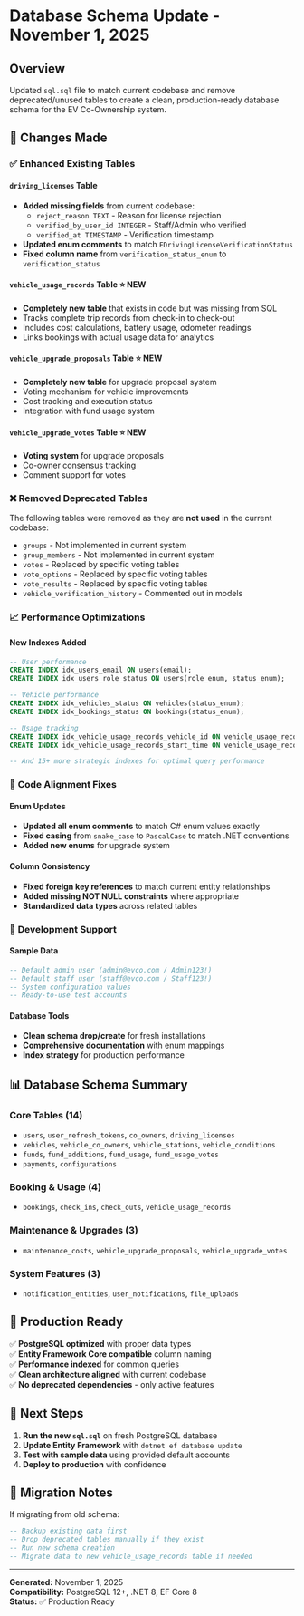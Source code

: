 # Database Schema Update - November 1, 2025

## Overview
Updated `sql.sql` file to match current codebase and remove deprecated/unused tables to create a clean, production-ready database schema for the EV Co-Ownership system.

## 🔄 Changes Made

### ✅ **Enhanced Existing Tables**

#### `driving_licenses` Table
- **Added missing fields** from current codebase:
  - `reject_reason TEXT` - Reason for license rejection
  - `verified_by_user_id INTEGER` - Staff/Admin who verified
  - `verified_at TIMESTAMP` - Verification timestamp
- **Updated enum comments** to match `EDrivingLicenseVerificationStatus`
- **Fixed column name** from `verification_status_enum` to `verification_status`

#### `vehicle_usage_records` Table ⭐ **NEW**
- **Completely new table** that exists in code but was missing from SQL
- Tracks complete trip records from check-in to check-out
- Includes cost calculations, battery usage, odometer readings
- Links bookings with actual usage data for analytics

#### `vehicle_upgrade_proposals` Table ⭐ **NEW**
- **Completely new table** for upgrade proposal system
- Voting mechanism for vehicle improvements
- Cost tracking and execution status
- Integration with fund usage system

#### `vehicle_upgrade_votes` Table ⭐ **NEW**
- **Voting system** for upgrade proposals
- Co-owner consensus tracking
- Comment support for votes

### ❌ **Removed Deprecated Tables**
The following tables were removed as they are **not used** in the current codebase:
- `groups` - Not implemented in current system
- `group_members` - Not implemented in current system  
- `votes` - Replaced by specific voting tables
- `vote_options` - Replaced by specific voting tables
- `vote_results` - Replaced by specific voting tables
- `vehicle_verification_history` - Commented out in models

### 📈 **Performance Optimizations**

#### New Indexes Added
```sql
-- User performance
CREATE INDEX idx_users_email ON users(email);
CREATE INDEX idx_users_role_status ON users(role_enum, status_enum);

-- Vehicle performance  
CREATE INDEX idx_vehicles_status ON vehicles(status_enum);
CREATE INDEX idx_bookings_status ON bookings(status_enum);

-- Usage tracking
CREATE INDEX idx_vehicle_usage_records_vehicle_id ON vehicle_usage_records(vehicle_id);
CREATE INDEX idx_vehicle_usage_records_start_time ON vehicle_usage_records(start_time);

-- And 15+ more strategic indexes for optimal query performance
```

### 🎯 **Code Alignment Fixes**

#### Enum Updates
- **Updated all enum comments** to match C# enum values exactly
- **Fixed casing** from `snake_case` to `PascalCase` to match .NET conventions
- **Added new enums** for upgrade system

#### Column Consistency  
- **Fixed foreign key references** to match current entity relationships
- **Added missing NOT NULL constraints** where appropriate
- **Standardized data types** across related tables

### 🧪 **Development Support**

#### Sample Data
```sql
-- Default admin user (admin@evco.com / Admin123!)
-- Default staff user (staff@evco.com / Staff123!)  
-- System configuration values
-- Ready-to-use test accounts
```

#### Database Tools
- **Clean schema drop/create** for fresh installations
- **Comprehensive documentation** with enum mappings
- **Index strategy** for production performance

## 📊 **Database Schema Summary**

### Core Tables (14)
- `users`, `user_refresh_tokens`, `co_owners`, `driving_licenses`
- `vehicles`, `vehicle_co_owners`, `vehicle_stations`, `vehicle_conditions`
- `funds`, `fund_additions`, `fund_usage`, `fund_usage_votes`
- `payments`, `configurations`

### Booking & Usage (4) 
- `bookings`, `check_ins`, `check_outs`, `vehicle_usage_records`

### Maintenance & Upgrades (3)
- `maintenance_costs`, `vehicle_upgrade_proposals`, `vehicle_upgrade_votes`

### System Features (3)
- `notification_entities`, `user_notifications`, `file_uploads`

## 🚀 **Production Ready**

✅ **PostgreSQL optimized** with proper data types  
✅ **Entity Framework Core compatible** column naming  
✅ **Performance indexed** for common queries  
✅ **Clean architecture aligned** with current codebase  
✅ **No deprecated dependencies** - only active features  

## 🔧 **Next Steps**

1. **Run the new `sql.sql`** on fresh PostgreSQL database
2. **Update Entity Framework** with `dotnet ef database update`
3. **Test with sample data** using provided default accounts
4. **Deploy to production** with confidence

## 📝 **Migration Notes**

If migrating from old schema:
```sql
-- Backup existing data first
-- Drop deprecated tables manually if they exist  
-- Run new schema creation
-- Migrate data to new vehicle_usage_records table if needed
```

---
**Generated:** November 1, 2025  
**Compatibility:** PostgreSQL 12+, .NET 8, EF Core 8  
**Status:** ✅ Production Ready